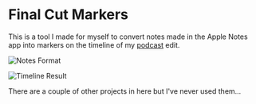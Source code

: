 
# Final Cut Markers
This is a tool I made for myself to convert notes made in the Apple Notes app into markers on the timeline of my [podcast](https://grandpodcast.com) edit.

![Notes Format](".docs/notes.png")

![Timeline Result]("./docs/timeline.png")

There are a couple of other projects in here but I've never used them...
